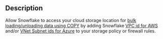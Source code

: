 ## Description

Allow Snowflake to access your cloud storage location for [bulk loading/unloading data using COPY](https://docs.snowflake.com/en/user-guide/data-load-bulk.html) by adding Snowflake [VPC id for AWS](https://docs.snowflake.com/en/user-guide/data-load-s3-allow.html) and/or [VNet Subnet ids for Azure](https://docs.snowflake.com/en/user-guide/data-load-azure-allow.html) to your storage policy or firewall rules.
